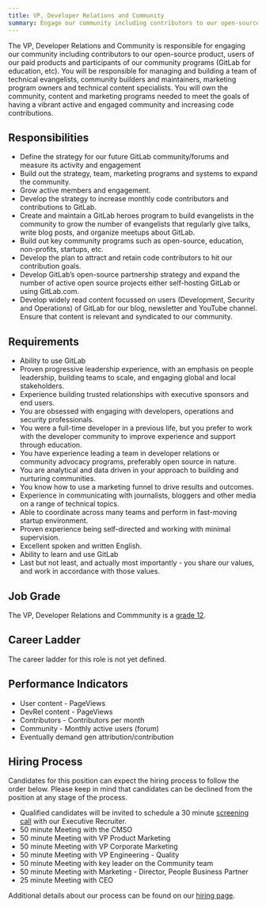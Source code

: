 ```yaml
---
title: VP, Developer Relations and Community
summary: Engage our community including contributors to our open-source product, users of our paid products and participants of our community programs by managing and building a team of technical evangelists, community builders and maintainers, marketing program owners and technical content specialists.
---
```


The VP, Developer Relations and Community is responsible for engaging our community including contributors to our open-source product, users of our paid products and participants of our community programs (GitLab for education, etc). You will be responsible for managing and building a team of technical evangelists, community builders and maintainers, marketing program owners and technical content specialists. You will own the community, content and marketing programs needed to meet the goals of having a vibrant active and engaged community and increasing code contributions.

## Responsibilities

- Define the strategy for our future GitLab community/forums and measure its activity and engagement
- Build out the strategy, team, marketing programs and systems to expand the community.
- Grow active members and engagement.
- Develop the strategy to increase monthly code contributors and contributions to GitLab.
- Create and maintain a GitLab heroes program to build evangelists in the community to grow the number of evangelists that regularly give talks, write blog posts, and organize meetups about GitLab.
- Build out key community programs such as open-source, education, non-profits, startups, etc.
- Develop the plan to attract and retain code contributors to hit our contribution goals.
- Develop GitLab’s open-source partnership strategy and expand the number of active open source projects either self-hosting GitLab or using GitLab.com.
- Develop widely read content focussed on users (Development, Security and Operations) of GitLab for our blog, newsletter and YouTube channel. Ensure that content is relevant and syndicated to our community.

## Requirements

- Ability to use GitLab
- Proven progressive leadership experience, with an emphasis on people leadership, building teams to scale, and engaging global and local stakeholders.
- Experience building trusted relationships with executive sponsors and end users.
- You are obsessed with engaging with developers, operations and security professionals.
- You were a full-time developer in a previous life, but you prefer to work with the developer community to improve experience and support through education.
- You have experience leading a team in developer relations or community advocacy programs, preferably open source in nature.
- You are analytical and data driven in your approach to building and nurturing communities.
- You know how to use a marketing funnel to drive results and outcomes.
- Experience in communicating with journalists, bloggers and other media on a range of technical topics.
- Able to coordinate across many teams and perform in fast-moving startup environment.
- Proven experience being self-directed and working with minimal supervision.
- Excellent spoken and written English.
- Ability to learn and use GitLab
- Last but not least, and actually most importantly - you share our values, and work in accordance with those values.

## Job Grade

The VP, Developer Relations and Commmunity is a [grade 12](https://about.gitlab.com/handbook/total-rewards/compensation/compensation-calculator/#gitlab-job-grades).

## Career Ladder

The career ladder for this role is not yet defined.

## Performance Indicators

- User content - PageViews
- DevRel content - PageViews
- Contributors - Contributors per month
- Community - Monthly active users (forum)
- Eventually demand gen attribution/contribution

## Hiring Process

Candidates for this position can expect the hiring process to follow the order below. Please keep in mind that candidates can be declined from the position at any stage of the process.
- Qualified candidates will be invited to schedule a 30 minute [screening call](https://about.gitlab.com/handbook/hiring/interviewing/#screening-call) with our Executive Recruiter.
- 50 minute Meeting with the CMSO
- 50 minute Meeting with VP Product Marketing
- 50 minute Meeting with VP Corporate Marketing
- 50 minute  Meeting with VP Engineering - Quality
- 50 minute Meeting with key leader on the Community team
- 50 minute Meeting with Marketing - Director, People Business Partner
- 25 minute Meeting with CEO

Additional details about our process can be found on our [hiring page](https://about.gitlab.com/handbook/hiring/).

